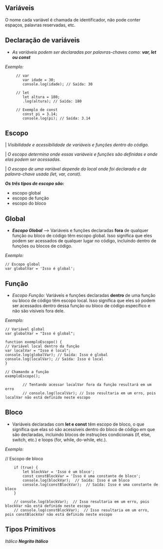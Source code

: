 ## Variáveis
O nome cada variável é chamada de identificador, não pode conter espaços, palavras reservadas, etc.

 
## Declaração de variáveis
 - *As variáveis podem ser declaradas por palavras-chaves como:* ***var, let ou const***

*Exemplo:* 

         // var
            var idade = 30;
            console.log(idade); // Saída: 30

         // let
            let altura = 180;
            .log(altura); // Saída: 180

         // Exemplo de const
            const pi = 3.14;
            console.log(pi); // Saída: 3.14

## Escopo
|  *Visibilidade e acessibilidade de variáveis ​​e funções dentro do código.*

| *O escopo determina onde essas 
variáveis e funções são definidas e
onde elas podem ser acessadas.*

| *O escopo de uma variável depende do local onde foi declarado e da palavra-chave usada (let, var, const).*

***Os três tipos de escopo são:***

- escopo global
- escopo de função
- escopo do bloco 


## Global
- ***Escopo Global*** --> Variáveis e funções declaradas **fora** de qualquer função ou bloco de código têm escopo global. Isso significa que eles podem ser acessados de qualquer lugar no código, incluindo dentro de funções ou blocos de código.


*Exemplo:* 
      
    // Escopo global
    var globalVar = 'Isso é global';
     

## Função

- *Escopo Função:* Variáveis e funções declaradas **dentro** de uma função ou bloco de código têm escopo local. Isso significa que eles só podem ser acessados dentro dessa função ou bloco de código específico e não são visíveis fora dele.


*Exemplo:* 

         
    // Variável global
    var globalVar = "Isso é global";

    function exemploEscopo() {
    // Variável local dentro da função
    var localVar = "Isso é local";
    console.log(globalVar); // Saída: Isso é global
    console.log(localVar); // Saída: Isso é local
    }

    // Chamando a função
    exemploEscopo();

            // Tentando acessar localVar fora da função resultará em um erro
            // console.log(localVar); // Isso resultaria em um erro, pois localVar não está definido neste escopo

## Bloco
-  Variáveis declaradas com **let e const** têm escopo de bloco, o que significa que elas só são acessíveis dentro do bloco de código em que são declaradas, incluindo blocos de instruções condicionais (if, else, switch, etc.) e loops (for, while, do-while, etc.).


*Exemplo:* 
  
   // Escopo de bloco
      
      
        if (true) {
            let blockVar = 'Isso é um bloco';
            const constBlockVar = 'Isso é uma constante de bloco';
            console.log(blockVar);  // Saída: Isso é um bloco
            console.log(constBlockVar);  // Saída: Isso é uma constante de bloco
        }

        // console.log(blockVar);  // Isso resultaria em um erro, pois blockVar não está definido neste escopo
        // console.log(constBlockVar);  // Isso resultaria em um erro, pois constBlockVar não está definido neste escopo

## Tipos Primitivos



*Itálico*
***Negrito Itálico***
